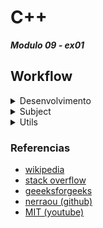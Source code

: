 # C++
***Modulo 09 - ex01***

## Workflow
<details>
  <summary>Desenvolvimento</summary>

### Etapas Iniciais para o Desenvolvimento do Projeto

1. **Definição do Algoritmo Merge-Insert Sort:**
   - [ ] Pesquise e entenda o algoritmo Ford-Johnson (merge-insert sort).
   - [ ] Planeje a implementação do algoritmo para dois contêineres diferentes (por exemplo, `std::vector` e `std::list`).

2. **Planejamento das Funções Principais:**
   - [ ] Função para leitura e validação dos argumentos de entrada.
   - [ ] Função para exibir a sequência de inteiros não classificados.
   - [ ] Função para aplicar o algoritmo de ordenação usando o primeiro contêiner.
   - [ ] Função para aplicar o algoritmo de ordenação usando o segundo contêiner.
   - [ ] Função para medir e exibir o tempo de execução de cada contêiner.
   - [ ] Função para tratamento de erros e exibição de mensagens de erro.

3. **Especificação dos Arquivos de Cabeçalho:**
   - [ ] Defina as classes e funções no arquivo `PmergeMe.hpp`:
     ```cpp
     #ifndef PMERGEME_HPP
     #define PMERGEME_HPP

     #include <vector>
     #include <list>
     #include <string>

     class PmergeMe {
     public:
         PmergeMe();
         ~PmergeMe();

         void readInput(int argc, char* argv[]);
         void displayUnsortedSequence() const;
         void sortUsingVector();
         void sortUsingList();
         void displaySortedSequence() const;
         void displayExecutionTime() const;

     private:
         std::vector<int> vectorSequence;
         std::list<int> listSequence;
         std::string unsortedSequence;
         std::string sortedSequence;
         double vectorSortTime;
         double listSortTime;

         void mergeInsertSortVector(std::vector<int>& sequence);
         void mergeInsertSortList(std::list<int>& sequence);
     };

     #endif // PMERGEME_HPP
     ```

4. **Implementação do Arquivo Principal:**
   - [ ] Estruture o arquivo `main.cpp` para inicializar o programa e chamar as funções principais:
     ```cpp
     #include "PmergeMe.hpp"
     #include <iostream>

     int main(int argc, char* argv[]) {
         try {
             PmergeMe pmergeMe;
             pmergeMe.readInput(argc, argv);
             pmergeMe.displayUnsortedSequence();
             pmergeMe.sortUsingVector();
             pmergeMe.sortUsingList();
             pmergeMe.displaySortedSequence();
             pmergeMe.displayExecutionTime();
         } catch (const std::exception& e) {
             std::cerr << "Erro: " << e.what() << std::endl;
             return 1;
         }
         return 0;
     }
     ```

### Próximos Passos
- [ ] Implementar as funções definidas no arquivo de cabeçalho.
- [ ] Testar o programa com diferentes sequências de inteiros.
- [ ] Otimizar o código e corrigir possíveis bugs.

Essa estrutura inicial deve fornecer uma base sólida para o desenvolvimento do projeto conforme as diretrizes fornecidas.

</details>

<details>
  <summary>Subject</summary>
Você deve criar um programa com estas restrições:
- O nome do programa é PmergeMe.
- Seu programa deve ser capaz de usar uma sequência de inteiros 
positivos como argumento.
- Seu programa deve usar o algoritmo merge-insert sort para classificar a 
sequência de inteiros positivos.

Para esclarecer, sim, você precisa usar o algoritmo Ford-Johnson.

- Se ocorrer um erro durante a execução do programa, uma mensagem de erro 
deve ser exibida no erro padrão.

Você deve usar pelo menos dois contêineres diferentes em seu código para
validar este exercício. Seu programa deve ser capaz de lidar com pelo
menos 3000 inteiros diferentes.

É altamente recomendável implementar seu algoritmo para cada contêiner
e, portanto, evitar o uso de uma função genérica.

Aqui estão algumas diretrizes adicionais sobre as informações que você deve 
exibir linha por linha na saída padrão:
- Na primeira linha, você deve exibir um texto explícito seguido pela sequência 
de inteiros positivos não classificados.
- Na segunda linha, você deve exibir um texto explícito seguido pela sequência 
de inteiros positivos classificados.
- Na terceira linha você deve exibir um texto explícito indicando o tempo usado 
pelo seu algoritmo especificando o primeiro contêiner usado para classificar a 
sequência de inteiros positivos.
- Na última linha você deve exibir um texto explícito indicando o tempo usado pelo 
seu algoritmo especificando o segundo contêiner usado para classificar a sequência 
de inteiros positivos.

O formato para a exibição do tempo usado para executar sua classificação
é livre, mas a precisão escolhida deve permitir ver claramente a diferença 
entre os dois contêineres usados.

A indicação do tempo é deliberadamente estranha neste exemplo.
É claro que você tem que indicar o tempo usado para executar todas as suas
operações, tanto a parte de classificação quanto a parte de gerenciamento de dados.

O gerenciamento de erros relacionados a duplicatas é deixado a seu critério.
</details>

<details>
  <summary>Utils</summary>

```cpp

```

</details>

### Referencias
- [wikipedia](https://en.wikipedia.org/wiki/Merge-insertion_sort)
- [stack overflow](https://codereview.stackexchange.com/questions/116367/ford-johnson-merge-insertion-sort)
- [geeeksforgeeks](https://www.geeksforgeeks.org/sorting-by-combining-insertion-sort-and-merge-sort-algorithms/)
- [nerraou (github)](https://github.com/nerraou/Ford-Johnson-algorithm)
- [MIT (youtube)](https://www.youtube.com/watch?v=Kg4bqzAqRBM)